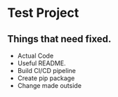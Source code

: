 # Test Project

## Things that need fixed.
 * Actual Code
 * Useful README.
 * Build CI/CD pipeline
 * Create pip package
 * Change made outside
